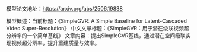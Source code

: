 模型论文地址：https://arxiv.org/abs/2506.19838

模型概述：当前标题：《SimpleGVR: A Simple Baseline for Latent-Cascaded Video Super-Resolution》
中文文章标题：《SimpleGVR：用于潜在级联视频超分辨率的一个简单基线》
文章内容：提出SimpleGVR基线，通过潜在空间级联实现视频超分辨率，提升重建质量与效率。
